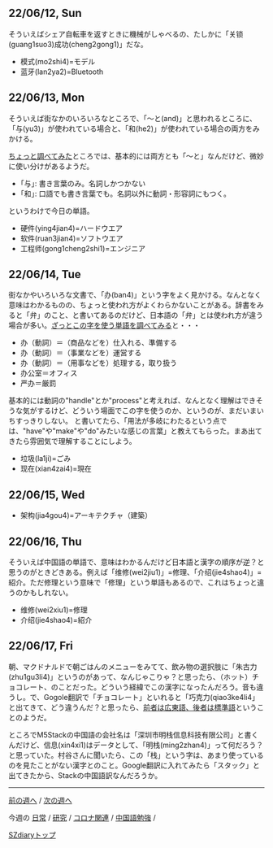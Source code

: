 ## 22/06/12, Sun

そういえばシェア自転車を返すときに機械がしゃべるの、たしかに「关锁(guang1suo3)成功(cheng2gong1)」だな。

- 模式(mo2shi4)=モデル
- 蓝牙(lan2ya2)=Bluetooth


## 22/06/13, Mon

そういえば街なかのいろいろなところで、「〜と(and)」と思われるところに、「与(yu3)」が使われている場合と、「和(he2)」が使われている場合の両方をみかける。

[ちょっと調べてみた](http://www.mobile-chinese.com/blog/?p=109)ところでは、基本的には両方とも「〜と」なんだけど、微妙に使い分けがあるようだ。

- ｢与｣: 書き言葉のみ。名詞しかつかない
- ｢和｣: 口語でも書き言葉でも。名詞以外に動詞・形容詞にもつく。

というわけで今日の単語。

- 硬件(ying4jian4)=ハードウエア
- 软件(ruan3jian4)=ソフトウエア
- 工程师(gong1cheng2shi1)=エンジニア


## 22/06/14, Tue

街なかやいろいろな文書で、「办(ban4)」という字をよく見かける。なんとなく意味はわかるものの、ちょっと使われ方がよくわらかないことがある。辞書をみると「弁」のこと、と書いてあるのだけど、日本語の「弁」とは使われ方が違う場合が多い。[ざっとこの字を使う単語を調べてみる](https://cjjc.weblio.jp/content/%E5%8A%9E)と・・・

- 办（動詞）＝（商品などを）仕入れる、準備する
- 办（動詞）＝（事業などを）運営する
- 办（動詞）＝（用事などを）処理する，取り扱う
- 办公室＝オフィス
- 严办＝厳罰

基本的には動詞の"handle"とか"process"と考えれば、なんとなく理解はできそうな気がするけど、どういう場面でこの字を使うのか、というのが、まだいまいちすっきりしない。
と書いてたら、「用法が多岐にわたるという点では、"have"や"make"や"do"みたいな感じの言葉」と教えてもらった。まあ出てきたら雰囲気で理解することにしよう。

- 垃圾(la1ji)=ごみ
- 现在(xian4zai4)=現在


## 22/06/15, Wed

- 架构(jia4gou4)=アーキテクチャ（建築）


## 22/06/16, Thu

そういえば中国語の単語で、意味はわかるんだけど日本語と漢字の順序が逆？と思うのがときどきある。例えば「维修(wei2jiu1)」=修理、「介绍(jie4shao4)」=紹介。ただ修理という意味で「修理」という単語もあるので、これはちょっと違うのかもしれない。

- 维修(wei2xiu1)=修理
- 介绍(jie4shao4)=紹介


## 22/06/17, Fri

朝、マクドナルドで朝ごはんのメニューをみてて、飲み物の選択肢に「朱古力(zhu1gu3li4)」というのがあって、なんじゃこりゃ？と思ったら、（ホット）チョコレート、のことだった。どういう経緯でこの漢字になったんだろう。音も違うし。で、Gogole翻訳で「チョコレート」といれると「巧克力(qiao3ke4li4」と出てきて、どう違うんだ？と思ったら、[前者は広東語、後者は標準語](https://detail.chiebukuro.yahoo.co.jp/qa/question_detail/q1091954780)ということのようだ。

ところでM5Stackの中国語の会社名は「深圳市明栈信息科技有限公司」と書くんだけど、信息(xin4xi1)はデータとして、「明栈(ming2zhan4)」って何だろう？と思っていた。村谷さんに聞いたら、この「栈」という字は、あまり使っているのを見たことがない漢字とのこと。Google翻訳に入れてみたら「スタック」と出てきたから、Stackの中国語訳なんだろうか。

***

[前の週へ](2206-1.md) /
[次の週へ](2206-3.md)

今週の
[日常](../diary/2206-2.md) /
[研究](../research/2206-2.md) /
[コロナ関連](../covid19/2206-2.md) / 
[中国語勉強](../chinese/2206-2.md) / 

[SZdiaryトップ](../../README.md)
